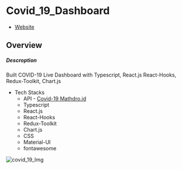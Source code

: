 # Covid_19_Dashboard
- [Website](https://covid-19-dashboard-git-main-yusukeyoshihiro.vercel.app/)
## Overview
##### Descroption
Built COVID-19 Live Dashboard with Typescript, React.js React-Hooks, Redux-Toolkit, Chart.js
  - Tech Stacks
    -  API - [Covid-19 Mathdro.id](https://covid19.mathdro.id/api) 
    -  Typescript
    -  React.js
    -  React-Hooks
    -  Redux-Toolkit
    -  Chart.js
    -  CSS
    -  Material-UI 
    -  fontawesome

![covid_19_Img](https://user-images.githubusercontent.com/58486430/110241179-4938fb80-7f04-11eb-9328-2c1a79c22fb8.png)
